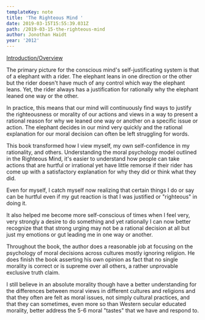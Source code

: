 ```yaml
---
templateKey: note
title: 'The Righteous Mind '
date: 2019-03-15T15:55:39.031Z
path: /2019-03-15-the-righteous-mind
author: Jonothan Haidt
year: '2012'
---
```

[Introduction/Overview](https://righteousmind.com/about-the-book/introductory-chapter/)

The primary picture for the conscious mind's self-justificating system is that of a elephant with a rider. The elephant leans in one direction or the other but the rider doesn't have much of any control which way the elephant leans. Yet, the rider always has a justification for rationally why the elephant leaned one way or the other.

In practice, this means that our mind will continuously find ways to justify the righteousness or morality of our actions and views in a way to present a rational reason for why we leaned one way or another on a specific issue or action. The elephant decides in our mind very quickly and the rational explanation for our moral decision can often be left struggling for words.

This book transformed how I view myself, my own self-confidence in my rationality, and others. Understanding the moral psychology model outlined in the Righteous Mind, it's easier to understand how people can take actions that are hurtful or irrational yet have little remorse if their rider has come up with a satisfactory explanation for why they did or think what they did. 

Even for myself, I catch myself now realizing that certain things I do or say can be hurtful even if my gut reaction is that I was justified or "righteous" in doing it.

It also helped me become more self-conscious of times when I feel very, very strongly a desire to do something and yet rationally I can now better recognize that that strong urging may not be a rational decision at all but just my emotions or gut leading me in one way or another.

Throughout the book, the author does a reasonable job at focusing on the psychology of moral decisions across cultures mostly ignoring religion. He does finish the book asserting his own opinion as fact that no single morality is correct or is supreme over all others, a rather unprovable exclusive truth claim.

I still believe in an absolute morality though have a better understanding for the differences between moral views in different cultures and religions and that they often are felt as moral issues, not simply cultural practices, and that they can sometimes, even more so than Western secular educated morality, better address the 5-6 moral "tastes" that we have and respond to.
